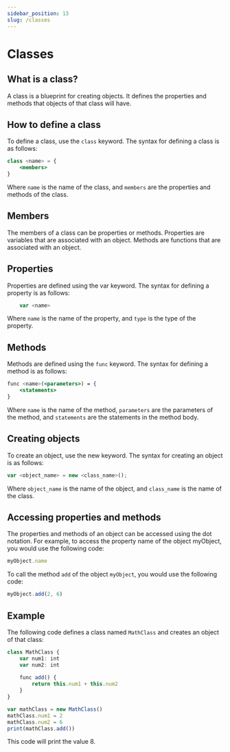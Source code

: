 ```yaml
---
sidebar_position: 13
slug: /classes
---
```


# Classes

## What is a class?

A class is a blueprint for creating objects. It defines the properties and methods that objects of that class will have.

## How to define a class

To define a class, use the `class` keyword. The syntax for defining a class is as follows:

```jsx
class <name> = {
    <members>
}
```

Where `name` is the name of the class, and `members` are the properties and methods of the class.

## Members

The members of a class can be properties or methods. Properties are variables that are associated with an object. Methods are functions that are associated with an object.

## Properties
Properties are defined using the var keyword. The syntax for defining a property is as follows:

```jsx
    var <name>
```

Where `name` is the name of the property, and `type` is the type of the property.

## Methods
Methods are defined using the `func` keyword. The syntax for defining a method is as follows:

```jsx
func <name>(<parameters>) = {
    <statements>
}
```
Where `name` is the name of the method, `parameters` are the parameters of the method, and `statements` are the statements in the method body.

## Creating objects


To create an object, use the new keyword. The syntax for creating an object is as follows:

```jsx
var <object_name> = new <class_name>();
```

Where `object_name` is the name of the object, and `class_name` is the name of the class.

## Accessing properties and methods

The properties and methods of an object can be accessed using the dot notation. 
For example, to access the property name of the object myObject, you would use the following code:

```jsx
myObject.name
```

To call the method `add` of the object `myObject`, you would use the following code:

```jsx
myObject.add(2, 6)
```

## Example
The following code defines a class named `MathClass` and creates an object of that class:

```jsx
class MathClass {
    var num1: int
    var num2: int
    
    func add() {
        return this.num1 + this.num2
    }
}

var mathClass = new MathClass()
mathClass.num1 = 2
mathClass.num2 = 6
print(mathClass.add())
```

This code will print the value 8.